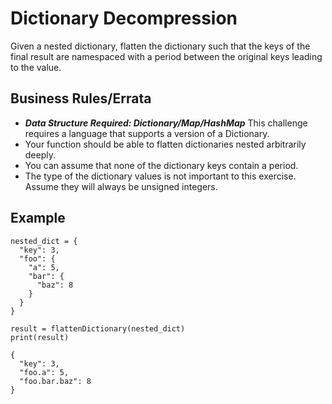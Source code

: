 # Dictionary Decompression

Given a nested dictionary, flatten the dictionary such that the keys of the final result are namespaced with a period between the original keys leading to the value.

## Business Rules/Errata

- ***Data Structure Required: Dictionary/Map/HashMap*** This challenge requires a language that supports a version of a Dictionary.
- Your function should be able to flatten dictionaries nested arbitrarily deeply.
- You can assume that none of the dictionary keys contain a period.
- The type of the dictionary values is not important to this exercise. Assume they will always be unsigned integers.

## Example

```
nested_dict = {
  "key": 3,
  "foo": {
    "a": 5,
    "bar": {
      "baz": 8
    }
  }
}

result = flattenDictionary(nested_dict)
print(result)

{
  "key": 3,
  "foo.a": 5,
  "foo.bar.baz": 8
}
```
